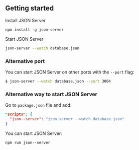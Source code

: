 ## Getting started

Install JSON Server 

```
npm install -g json-server
```

Start JSON Server

```bash
json-server --watch database.json
```

### Alternative port

You can start JSON Server on other ports with the `--port` flag:

```bash
$ json-server --watch database.json --port 3004
```

### Alternative way to start JSON Server

Go to `package.json` file and add:

```json
"scripts": {
  "json--server": "json-server --watch database.json"
}
```

You can start JSON Server:

```bash
npm run json--server
```
